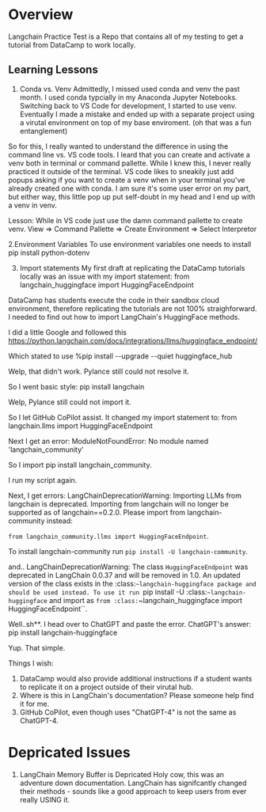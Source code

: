 # Overview

Langchain Practice Test is a Repo that contains all of my testing to get a tutorial from DataCamp to work locally.

## Learning Lessons

1. Conda vs. Venv
   Admittedly, I missed used conda and venv the past month. I used conda typcially in my Anaconda Jupyter Notebooks. Switching back to VS Code for development, I started to use venv.
   Eventually I made a mistake and ended up with a separate project using a virutal environment on top of my base enviroment. (oh that was a fun entanglement)

So for this, I really wanted to understand the difference in using the command line vs. VS code tools.
I leard that you can create and activate a venv both in terminal or command pallette. While I knew this, I never really practiced it outside of the terminal. VS code likes to sneakily just add popups asking if you want to create a venv when in your terminal you've already created one with conda. I am sure it's some user error on my part, but either way, this little pop up put self-doubt in my head and I end up with a venv in venv.

Lesson: While in VS code just use the damn command pallette to create venv.
View => Command Pallette => Create Environment => Select Interpretor

2.Environment Variables
To use environment variables one needs to install
pip install python-dotenv

3. Import statements
   My first draft at replicating the DataCamp tutorials locally was an issue with my import statement:
   from langchain_huggingface import HuggingFaceEndpoint

DataCamp has students execute the code in their sandbox cloud environment, therefore replicating the tutorials are not 100% straighforward. I needed to find out how to import LangChain's HuggingFace methods.

I did a little Google and followed this https://python.langchain.com/docs/integrations/llms/huggingface_endpoint/

Which stated to use %pip install --upgrade --quiet huggingface_hub

Welp, that didn't work. Pylance still could not resolve it.

So I went basic style:
pip install langchain

Welp, Pylance still could not import it.

So I let GitHub CoPilot assist. It changed my import statement to:
from langchain.llms import HuggingFaceEndpoint

Next I get an error:
ModuleNotFoundError: No module named 'langchain_community'

So I import pip install langchain_community.

I run my script again.

Next, I get errors:
LangChainDeprecationWarning: Importing LLMs from langchain is deprecated. Importing from langchain will no longer be supported as of langchain==0.2.0. Please import from langchain-community instead:

`from langchain_community.llms import HuggingFaceEndpoint`.

To install langchain-community run `pip install -U langchain-community`.

and..
LangChainDeprecationWarning: The class `HuggingFaceEndpoint` was deprecated in LangChain 0.0.37 and will be removed in 1.0. An updated version of the class exists in the :class:`~langchain-huggingface package and should be used instead. To use it run `pip install -U :class:`~langchain-huggingface` and import as `from :class:`~langchain_huggingface import HuggingFaceEndpoint``.

Well..sh\*\*.
I head over to ChatGPT and paste the error. ChatGPT's answer:
pip install langchain-huggingface

Yup. That simple.

Things I wish:

1. DataCamp would also provide additional instructions if a student wants to replicate it on a project outside of their virutal hub.
2. Where is this in LangChain's documentation? Please someone help find it for me.
3. GitHub CoPilot, even though uses "ChatGPT-4" is not the same as ChatGPT-4.

# Depricated Issues

1. LangChain Memory Buffer is Depricated
   Holy cow, this was an adventure down documentation. LangChain has signifcantly changed their methods - sounds like a good approach to keep users from ever really USING it.
